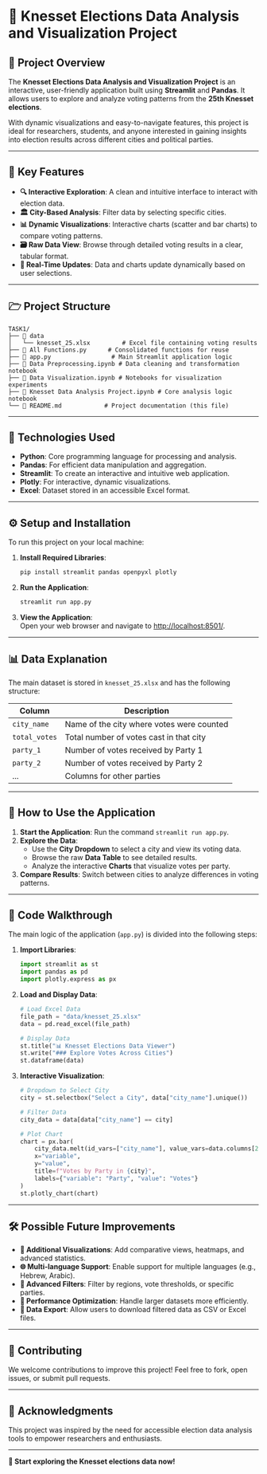 # **🎉 Knesset Elections Data Analysis and Visualization Project**

## **📘 Project Overview**  
The **Knesset Elections Data Analysis and Visualization Project** is an interactive, user-friendly application built using **Streamlit** and **Pandas**. It allows users to explore and analyze voting patterns from the **25th Knesset elections**.  

With dynamic visualizations and easy-to-navigate features, this project is ideal for researchers, students, and anyone interested in gaining insights into election results across different cities and political parties.

---

## **🎯 Key Features**  
- **🔍 Interactive Exploration**: A clean and intuitive interface to interact with election data.  
- **🏛 City-Based Analysis**: Filter data by selecting specific cities.  
- **📊 Dynamic Visualizations**: Interactive charts (scatter and bar charts) to compare voting patterns.  
- **🗃️ Raw Data View**: Browse through detailed voting results in a clear, tabular format.  
- **🚀 Real-Time Updates**: Data and charts update dynamically based on user selections.  

---

## **🗁 Project Structure**  
```plaintext
TASK1/
├── 📁 data
│   └── knesset_25.xlsx         # Excel file containing voting results
├── 🔢 All Functions.py      # Consolidated functions for reuse
├── 📃 app.py                 # Main Streamlit application logic
├── 🔢 Data Preprocessing.ipynb # Data cleaning and transformation notebook
├── 🔢 Data Visualization.ipynb # Notebooks for visualization experiments
├── 🔢 Knesset Data Analysis Project.ipynb # Core analysis logic notebook
└── 📃 README.md            # Project documentation (this file)
```

---

## **🚀 Technologies Used**  
- **Python**: Core programming language for processing and analysis.  
- **Pandas**: For efficient data manipulation and aggregation.  
- **Streamlit**: To create an interactive and intuitive web application.  
- **Plotly**: For interactive, dynamic visualizations.  
- **Excel**: Dataset stored in an accessible Excel format.  

---

## **⚙️ Setup and Installation**  

To run this project on your local machine:  

1. **Install Required Libraries**:  
   ```bash
   pip install streamlit pandas openpyxl plotly
   ```

2. **Run the Application**:  
   ```bash
   streamlit run app.py
   ```

3. **View the Application**:  
   Open your web browser and navigate to [http://localhost:8501/](http://localhost:8501/).  

---

## **📊 Data Explanation**  

The main dataset is stored in `knesset_25.xlsx` and has the following structure:  

| **Column**       | **Description**                                 |  
|------------------|-----------------------------------------------|  
| `city_name`      | Name of the city where votes were counted      |  
| `total_votes`    | Total number of votes cast in that city        |  
| `party_1`        | Number of votes received by Party 1            |  
| `party_2`        | Number of votes received by Party 2            |  
| ...              | Columns for other parties                      |  

---

## **📱 How to Use the Application**  

1. **Start the Application**: Run the command `streamlit run app.py`.  
2. **Explore the Data**:  
   - Use the **City Dropdown** to select a city and view its voting data.  
   - Browse the raw **Data Table** to see detailed results.  
   - Analyze the interactive **Charts** that visualize votes per party.  
3. **Compare Results**: Switch between cities to analyze differences in voting patterns.  

---

## **🔢 Code Walkthrough**  

The main logic of the application (`app.py`) is divided into the following steps:  

1. **Import Libraries**:  
   ```python
   import streamlit as st
   import pandas as pd
   import plotly.express as px
   ```

2. **Load and Display Data**:  
   ```python
   # Load Excel Data
   file_path = "data/knesset_25.xlsx"
   data = pd.read_excel(file_path)

   # Display Data
   st.title("📊 Knesset Elections Data Viewer")
   st.write("### Explore Votes Across Cities")
   st.dataframe(data)
   ```

3. **Interactive Visualization**:  
   ```python
   # Dropdown to Select City
   city = st.selectbox("Select a City", data["city_name"].unique())

   # Filter Data
   city_data = data[data["city_name"] == city]

   # Plot Chart
   chart = px.bar(
       city_data.melt(id_vars=["city_name"], value_vars=data.columns[2:]),
       x="variable",
       y="value",
       title=f"Votes by Party in {city}",
       labels={"variable": "Party", "value": "Votes"}
   )
   st.plotly_chart(chart)
   ```

---

## **🛠️ Possible Future Improvements**  
- **🔁 Additional Visualizations**: Add comparative views, heatmaps, and advanced statistics.  
- **🌐 Multi-language Support**: Enable support for multiple languages (e.g., Hebrew, Arabic).  
- **🔎 Advanced Filters**: Filter by regions, vote thresholds, or specific parties.  
- **🔋 Performance Optimization**: Handle larger datasets more efficiently.  
- **🔑 Data Export**: Allow users to download filtered data as CSV or Excel files.  

---

## **🔖 Contributing**  
We welcome contributions to improve this project! Feel free to fork, open issues, or submit pull requests.  

---

## **🙏 Acknowledgments**  
This project was inspired by the need for accessible election data analysis tools to empower researchers and enthusiasts.  

---

**🚀 Start exploring the Knesset elections data now!**

